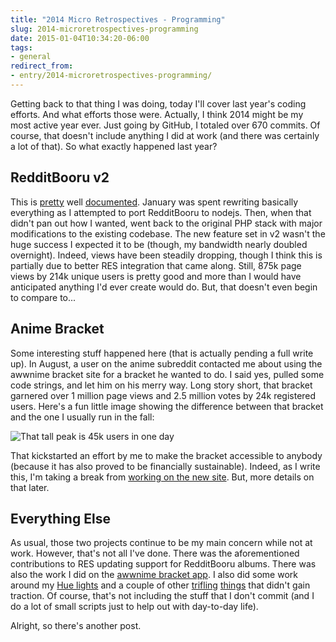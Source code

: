 ```yaml
---
title: "2014 Micro Retrospectives - Programming"
slug: 2014-microretrospectives-programming
date: 2015-01-04T10:34:20-06:00
tags:
- general
redirect_from:
- entry/2014-microretrospectives-programming/
---
```

Getting back to that thing I was doing, today I'll cover last year's coding efforts. And what efforts those were. Actually, I think 2014 might be my most active year ever. Just going by GitHub, I totaled over 670 commits. Of course, that doesn't include anything I did at work (and there was certainly a lot of that). So what exactly happened last year?

## RedditBooru v2

This is [pretty](http://dxprog.com/entry/systems-architecture-in-the-unknown/) well [documented](http://dxprog.com/entry/redditbooru-v2-postmortem/). January was spent rewriting basically everything as I attempted to port RedditBooru to nodejs. Then, when that didn't pan out how I wanted, went back to the original PHP stack with major modifications to the existing codebase. The new feature set in v2 wasn't the huge success I expected it to be (though, my bandwidth nearly doubled overnight). Indeed, views have been steadily dropping, though I think this is partially due to better RES integration that came along. Still, 875k page views by 214k unique users is pretty good and more than I would have anticipated anything I'd ever create would do. But, that doesn't even begin to compare to...

## Anime Bracket

Some interesting stuff happened here (that is actually pending a full write up). In August, a user on the anime subreddit contacted me about using the awwnime bracket site for a bracket he wanted to do. I said yes, pulled some code strings, and let him on his merry way. Long story short, that bracket garnered over 1 million page views and 2.5 million votes by 24k registered users. Here's a fun little image showing the difference between that bracket and the one I usually run in the fall:

![](http://i.imgur.com/Jnda7fE.jpg "That tall peak is 45k users in one day")

That kickstarted an effort by me to make the bracket accessible to anybody (because it has also proved to be financially sustainable). Indeed, as I write this, I'm taking a break from [working on the new site](http://beta.brakk.it/). But, more details on that later.

## Everything Else

As usual, those two projects continue to be my main concern while not at work. However, that's not all I've done. There was the aforementioned contributions to RES updating support for RedditBooru albums. There was also the work I did on the [awwnime bracket app](https://www.youtube.com/watch?v=PoghOn8Abs8). I also did some work around my [Hue lights](https://github.com/dxprog/HueHueHueNET/tree/master/HueController) and a couple of other [trifling](https://github.com/dxprog/HedonismSlackBot) [things](https://github.com/dxprog/ScreensAgainstHumanity) that didn't gain traction. Of course, that's not including the stuff that I don't commit (and I do a lot of small scripts just to help out with day-to-day life).

Alright, so there's another post.
